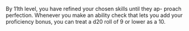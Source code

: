 By 11th level, you have refined your chosen skills until they ap- proach perfection. Whenever you make an ability check that lets you add your proficiency bonus, you can treat a d20 roll of 9 or lower as a 10.